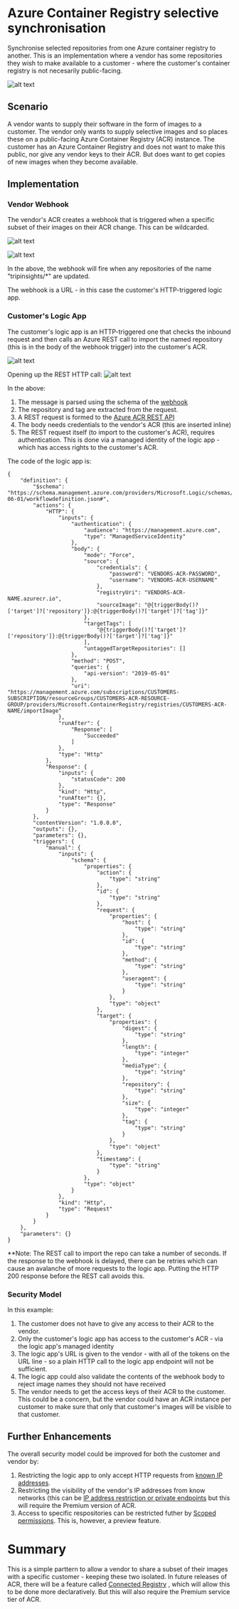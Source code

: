 # Azure Container Registry selective synchronisation

Synchronise selected repositories from one Azure container registry to another. This is an implementation where a vendor has some repositories they wish to make available to a customer - where the customer's container registry is not necesarily public-facing.

![alt text](images/acr-sync.png "ACR selective sync")

## Scenario

A vendor wants to supply their software in the form of images to a customer. The vendor only wants to supply selective images and so places these on a public-facing Azure Container Registry (ACR) instance. The customer has an Azure Container Registry and does not want to make this public, nor give any vendor keys to their ACR. But does want to get copies of new images when they become available.

## Implementation

### Vendor Webhook
The vendor's ACR creates a webhook that is triggered when a specific subset of their images on their ACR change. This can be wildcarded.

![alt text](images/vendor-webhook.png "Vendor ACR webhook")

![alt text](images/vendor-webhook-settings.png "Vendor ACR webhook settings")

In the above, the webhook will fire when any repositories of the name "tripinsights/*" are updated. 

The webhook is a URL - in this case the customer's HTTP-triggered logic app.

### Customer's Logic App
The customer's logic app is an HTTP-triggered one that checks the inbound request and then calls an Azure REST call to import the named repository (this is in the body of the webhook trigger) into the customer's ACR.

![alt text](images/logic-app-overview.png "Customer logic app")

Opening up the REST HTTP call:
![alt text](images/logic-app.png "Customer logic app")

In the above:
1. The message is parsed using the schema of the [webhook](https://docs.microsoft.com/en-us/azure/container-registry/container-registry-webhook-reference#push-event )
2. The repository and tag are extracted from the request.
3. A REST request is formed to the [Azure ACR REST API](https://docs.microsoft.com/en-us/rest/api/containerregistry/registries/import-image?tabs=HTTP#importimagebytag ) 
5. The body needs credentials to the vendor's ACR (this are inserted inline)
6. The REST request itself (to import to the customer's ACR), requires authentication. This is done via a managed identity of the logic app - which has access rights to the customer's ACR.

The code of the logic app is:

```
{
    "definition": {
        "$schema": "https://schema.management.azure.com/providers/Microsoft.Logic/schemas/2016-06-01/workflowdefinition.json#",
        "actions": {
            "HTTP": {
                "inputs": {
                    "authentication": {
                        "audience": "https://management.azure.com",
                        "type": "ManagedServiceIdentity"
                    },
                    "body": {
                        "mode": "Force",
                        "source": {
                            "credentials": {
                                "password": "VENDORS-ACR-PASSWORD",
                                "username": "VENDORS-ACR-USERNAME"
                            },
                            "registryUri": "VENDORS-ACR-NAME.azurecr.io",
                            "sourceImage": "@{triggerBody()?['target']?['repository']}:@{triggerBody()?['target']?['tag']}"
                        },
                        "targetTags": [
                            "@{triggerBody()?['target']?['repository']}:@{triggerBody()?['target']?['tag']}"
                        ],
                        "untaggedTargetRepositories": []
                    },
                    "method": "POST",
                    "queries": {
                        "api-version": "2019-05-01"
                    },
                    "uri": "https://management.azure.com/subscriptions/CUSTOMERS-SUBSCRIPTION/resourceGroups/CUSTOMERS-ACR-RESOURCE-GROUP/providers/Microsoft.ContainerRegistry/registries/CUSTOMERS-ACR-NAME/importImage"
                },
                "runAfter": {
                    "Response": [
                        "Succeeded"
                    ]
                },
                "type": "Http"
            },
            "Response": {
                "inputs": {
                    "statusCode": 200
                },
                "kind": "Http",
                "runAfter": {},
                "type": "Response"
            }
        },
        "contentVersion": "1.0.0.0",
        "outputs": {},
        "parameters": {},
        "triggers": {
            "manual": {
                "inputs": {
                    "schema": {
                        "properties": {
                            "action": {
                                "type": "string"
                            },
                            "id": {
                                "type": "string"
                            },
                            "request": {
                                "properties": {
                                    "host": {
                                        "type": "string"
                                    },
                                    "id": {
                                        "type": "string"
                                    },
                                    "method": {
                                        "type": "string"
                                    },
                                    "useragent": {
                                        "type": "string"
                                    }
                                },
                                "type": "object"
                            },
                            "target": {
                                "properties": {
                                    "digest": {
                                        "type": "string"
                                    },
                                    "length": {
                                        "type": "integer"
                                    },
                                    "mediaType": {
                                        "type": "string"
                                    },
                                    "repository": {
                                        "type": "string"
                                    },
                                    "size": {
                                        "type": "integer"
                                    },
                                    "tag": {
                                        "type": "string"
                                    }
                                },
                                "type": "object"
                            },
                            "timestamp": {
                                "type": "string"
                            }
                        },
                        "type": "object"
                    }
                },
                "kind": "Http",
                "type": "Request"
            }
        }
    },
    "parameters": {}
}
```

**Note: The REST call to import the repo can take a number of seconds. If the response to the webhook is delayed, there can be retries which can cause an avalanche of more requests to the logic app. Putting the HTTP 200 response before the REST call avoids this.


### Security Model

In this example:
1. The customer does not have to give any access to their ACR to the vendor.
2. Only the customer's logic app has access to the customer's ACR - via the logic app's managed identity
3. The logic app's URL is given to the vendor - with all of the tokens on the URL line - so a plain HTTP call to the logic app endpoint will not be sufficient.
4. The logic app could also validate the contents of the webhook body to reject image names they should not have received
5. The vendor needs to get the access keys of their ACR to the customer. This could be a concern, but the vendor could have an ACR instance per customer to make sure that only that customer's images will be visible to that customer.

## Further Enhancements

The overall security model could be improved for both the customer and vendor by:

1. Restricting the logic app to only accept HTTP requests from [known IP addresses](https://docs.microsoft.com/en-us/azure/logic-apps/logic-apps-securing-a-logic-app?tabs=azure-portal).
2. Restricting the visibility of the vendor's IP addresses from know networks (this can be [IP address restriction or private endpoints]( https://docs.microsoft.com/en-gb/azure/container-registry/container-registry-access-selected-networks ) but this will require the Premium version of ACR.
3. Access to specific respositories can be restricted futher by [Scoped permissions](https://docs.microsoft.com/en-us/azure/container-registry/container-registry-repository-scoped-permissions ). This is, however, a preview feature.


# Summary

This is a simple parttern to allow a vendor to share a subset of their images with a specific customer - keeping these two isolated. In future releases of ACR, there will be a feature called [Connected Registry](https://docs.microsoft.com/en-us/azure/container-registry/intro-connected-registry ) , which will allow this to be done more declaratively. But this will also require the Premium service tier of ACR.
